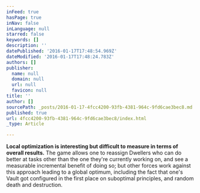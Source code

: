 ```yaml
---
inFeed: true
hasPage: true
inNav: false
inLanguage: null
starred: false
keywords: []
description: ''
datePublished: '2016-01-17T17:48:54.969Z'
dateModified: '2016-01-17T17:48:24.783Z'
authors: []
publisher:
  name: null
  domain: null
  url: null
  favicon: null
title: ''
author: []
sourcePath: _posts/2016-01-17-4fcc4200-93fb-4381-964c-9fd6cae3bec8.md
published: true
url: 4fcc4200-93fb-4381-964c-9fd6cae3bec8/index.html
_type: Article

---
```

**Local optimization is interesting but difficult to measure in terms of overall results.** The game allows one to reassign Dwellers who can do better at tasks other than the one they're currently working on, and see a measurable incremental benefit of doing so; but other forces work against this approach leading to a global optimum, including the fact that one's Vault got configured in the first place on suboptimal principles, and random death and destruction.
